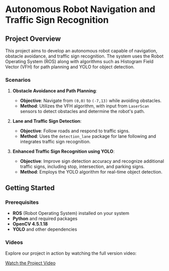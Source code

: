 # Autonomous Robot Navigation and Traffic Sign Recognition

## Project Overview

This project aims to develop an autonomous robot capable of navigation, obstacle avoidance, and traffic sign recognition. The system uses the Robot Operating System (ROS) along with algorithms such as Histogram Field Vector (VFH) for path planning and YOLO for object detection.

### Scenarios

1. **Obstacle Avoidance and Path Planning**:
   - **Objective**: Navigate from `(0,0)` to `(-7,13)` while avoiding obstacles.
   - **Method**: Utilizes the VFH algorithm, with input from `LaserScan` sensors to detect obstacles and determine the robot's path.

2. **Lane and Traffic Sign Detection**:
   - **Objective**: Follow roads and respond to traffic signs.
   - **Method**: Uses the `detection_lane` package for lane following and integrates traffic sign recognition.

3. **Enhanced Traffic Sign Recognition using YOLO**:
   - **Objective**: Improve sign detection accuracy and recognize additional traffic signs, including stop, intersection, and parking signs.
   - **Method**: Employs the YOLO algorithm for real-time object detection.

## Getting Started

### Prerequisites

- **ROS** (Robot Operating System) installed on your system
- **Python** and required packages
- **OpenCV 4.5.1.18**
- **YOLO** and other dependencies

### Videos
Explore our project in action by watching the full version video:


[Watch the Project Video](https://github.com/mhbadiei/Autonomous-Robot-Navigation-and-Traffic-Sign-Recognition/blob/main/Traffic-Sign-Recognition.mp4) 

